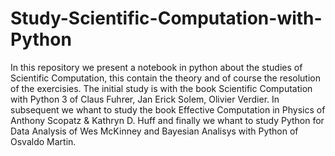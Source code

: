 # Study-Scientific-Computation-with-Python
In this repository we present a notebook in python about the studies of Scientific Computation, this contain the theory and of course the resolution of the exercisies. The initial study is with the book Scientific Computation with Python 3 of Claus Fuhrer, Jan Erick Solem, Olivier Verdier. In subsequent we whant to study the book Effective Computation in Physics of Anthony Scopatz & Kathryn D. Huff and finally we whant to study Python for Data Analysis of Wes McKinney and Bayesian Analisys with Python of Osvaldo Martin.
